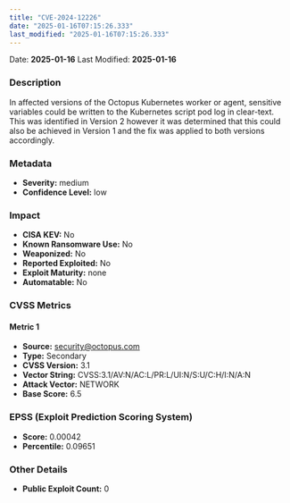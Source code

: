```yaml
---
title: "CVE-2024-12226"
date: "2025-01-16T07:15:26.333"
last_modified: "2025-01-16T07:15:26.333"
---
```


Date: **2025-01-16** Last Modified: **2025-01-16**

### Description  
In affected versions of the Octopus Kubernetes worker or agent, sensitive variables could be written to the Kubernetes script pod log in clear-text. This was identified in Version 2 however it was determined that this could also be achieved in Version 1 and the fix was applied to both versions accordingly.

### Metadata  
- **Severity:** medium
- **Confidence Level:** low

### Impact  
- **CISA KEV:** No
- **Known Ransomware Use:** No
- **Weaponized:** No
- **Reported Exploited:** No
- **Exploit Maturity:** none
- **Automatable:** No

### CVSS Metrics  

#### Metric 1
- **Source:** security@octopus.com
- **Type:** Secondary
- **CVSS Version:** 3.1
- **Vector String:** CVSS:3.1/AV:N/AC:L/PR:L/UI:N/S:U/C:H/I:N/A:N
- **Attack Vector:** NETWORK
- **Base Score:** 6.5


### EPSS (Exploit Prediction Scoring System)  
- **Score:** 0.00042
- **Percentile:** 0.09651

### Other Details  
- **Public Exploit Count:** 0
